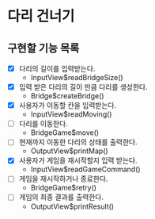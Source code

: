 # 다리 건너기

## 구현할 기능 목록

- [x] 다리의 길이를 입력받는다.
  - InputView$readBridgeSize()
- [x] 입력 받은 다리의 길이 만큼 다리를 생성한다.
  - Bridge$createBridge()
- [x] 사용자가 이동할 칸을 입력받는다.
  - InputView$readMoving()
- [ ] 다리를 이동한다.
  - BridgeGame$move()
- [ ] 현재까지 이동한 다리의 상태를 출력한다.
  - OutputView$printMap()
- [x] 사용자가 게임을 재시작할지 입력 받는다.
  - InputView$readGameCommand()
- [ ] 게임을 재시작하거나 종료한다.
  - BridgeGame$retry()
- [ ] 게임의 최종 결과를 출력한다.
  - OutputView$printResult()
